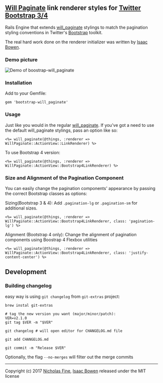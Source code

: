 ## [Will Paginate][wp] link renderer styles for [Twitter Bootstrap 3/4][bs]

Rails Engine that extends [will_paginate][wp] stylings to match the pagination styling conventions
in Twitter's [Bootstrap][bs] toolkit.

The real hard work done on the renderer initializer was written by [Isaac Bowen][is].

### Demo picture

![Demo of boostrap-will_paginate](boostrap-will_paginate.png)

### Installation

Add to your Gemfile:

    gem 'bootstrap-will_paginate'

### Usage

Just like you would in the regular [will_paginate][wp].  If you've got a need to use the default will_paginate stylings,
pass an option like so:

    <%= will_paginate(@things, :renderer => WillPaginate::ActionView::LinkRenderer) %>

To use Bootstrap 4 version:

    <%= will_paginate(@things, :renderer => WillPaginate::ActionView::Bootstrap4LinkRenderer) %>

### Size and Alignment of the Pagination Component

You can easily change the pagination components' appearance by passing the correct Bootstrap classes as options:

Sizing(Bootstrap 3 & 4): Add `.pagination-lg` or `.pagination-sm` for additional sizes.

    <%= will_paginate(@things, :renderer => WillPaginate::ActionView::Bootstrap4LinkRenderer, class: 'pagination-lg') %>

Alignment (Bootstrap 4 only): Change the alignment of pagination components using Boostrap 4 Flexbox utilities

    <%= will_paginate(@things, :renderer => WillPaginate::ActionView::Bootstrap4LinkRenderer, class: 'justify-content-center') %>

## Development

### Building changelog

easy way is using `git changelog` from `git-extras` project:

```
brew instal git-extras
```


```
# tag the new version you want (major/minor/patch):
VER=v2.1.0
git tag $VER -m "$VER"

git changelog # will open editor for CHANGELOG.md file

git add CHANGELOG.md

git commit -m "Release $VER"

```

Optionally, the flag `--no-merges` will filter out the merge commits

---

Copyright (c) 2017 [Nicholas Fine](https://twitter.com/yrgoldteeth), [Isaac Bowen](http://isaacbowen.com) released under the MIT license

[wp]: https://github.com/mislav/will_paginate
[bs]: http://getbootstrap.com/
[is]: https://gist.github.com/1182136
